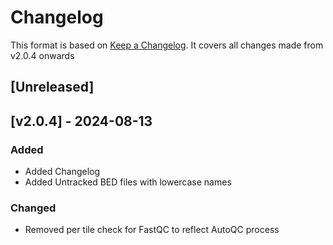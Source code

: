 # Changelog
This format is based on [Keep a Changelog](https://keepachangelog.com/en/1.0.0/).
It covers all changes made from v2.0.4 onwards

## [Unreleased]

## [v2.0.4] - 2024-08-13

### Added
- Added Changelog
- Added Untracked BED files with lowercase names

### Changed
- Removed per tile check for FastQC to reflect AutoQC process
